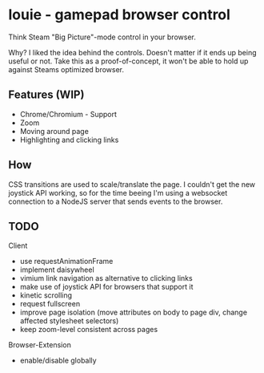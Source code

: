 louie - gamepad browser control
===============================

Think Steam "Big Picture"-mode control in your browser.

Why? I liked the idea behind the controls. Doesn't matter if it ends up being
useful or not. Take this as a proof-of-concept, it won't be able to hold up
against Steams optimized browser.


Features (WIP)
--------------

* Chrome/Chromium - Support
* Zoom
* Moving around page
* Highlighting and clicking links


How
---

CSS transitions are used to scale/translate the page. I couldn't get the
new joystick API working, so for the time beeing I'm using a websocket
connection to a NodeJS server that sends events to the browser.


TODO
----

Client

* use requestAnimationFrame
* implement daisywheel
* vimium link navigation as alternative to clicking links
* make use of joystick API for browsers that support it
* kinetic scrolling
* request fullscreen
* improve page isolation (move attributes on body to page div, change affected
  stylesheet selectors)
* keep zoom-level consistent across pages

Browser-Extension

* enable/disable globally
